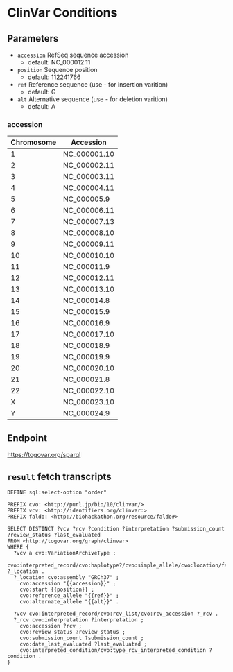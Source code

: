 # ClinVar Conditions

## Parameters

* `accession` RefSeq sequence accession
  * default: NC_000012.11
* `position` Sequence position
  * default: 112241766
* `ref` Reference sequence (use - for insertion varition)
  * default: G
* `alt` Alternative sequence (use - for deletion varition)
  * default: A

### accession

| Chromosome | Accession |
|----|--------------|
| 1  | NC_000001.10 |
| 2  | NC_000002.11 |
| 3  | NC_000003.11 |
| 4  | NC_000004.11 |
| 5  | NC_000005.9  |
| 6  | NC_000006.11 |
| 7  | NC_000007.13 |
| 8  | NC_000008.10 |
| 9  | NC_000009.11 |
| 10 | NC_000010.10 |
| 11 | NC_000011.9  |
| 12 | NC_000012.11 |
| 13 | NC_000013.10 |
| 14 | NC_000014.8  |
| 15 | NC_000015.9  |
| 16 | NC_000016.9  |
| 17 | NC_000017.10 |
| 18 | NC_000018.9  |
| 19 | NC_000019.9  |
| 20 | NC_000020.10 |
| 21 | NC_000021.8  |
| 22 | NC_000022.10 |
| X  | NC_000023.10 |
| Y  | NC_000024.9  |

## Endpoint

https://togovar.org/sparql

## `result` fetch transcripts

```sparql
DEFINE sql:select-option "order"

PREFIX cvo: <http://purl.jp/bio/10/clinvar/>
PREFIX vcv: <http://identifiers.org/clinvar:>
PREFIX faldo: <http://biohackathon.org/resource/faldo#>

SELECT DISTINCT ?vcv ?rcv ?condition ?interpretation ?submission_count ?review_status ?last_evaluated
FROM <http://togovar.org/graph/clinvar>
WHERE {
  ?vcv a cvo:VariationArchiveType ;
    cvo:interpreted_record/cvo:haplotype?/cvo:simple_allele/cvo:location/faldo:location ?_location .
  ?_location cvo:assembly "GRCh37" ;
    cvo:accession "{{accession}}" ;
    cvo:start {{position}} ;
    cvo:reference_allele "{{ref}}" ;
    cvo:alternate_allele "{{alt}}" .

  ?vcv cvo:interpreted_record/cvo:rcv_list/cvo:rcv_accession ?_rcv .
  ?_rcv cvo:interpretation ?interpretation ;
    cvo:accession ?rcv ;
    cvo:review_status ?review_status ;
    cvo:submission_count ?submission_count ;
    cvo:date_last_evaluated ?last_evaluated ;
    cvo:interpreted_condition/cvo:type_rcv_interpreted_condition ?condition .
}
```

